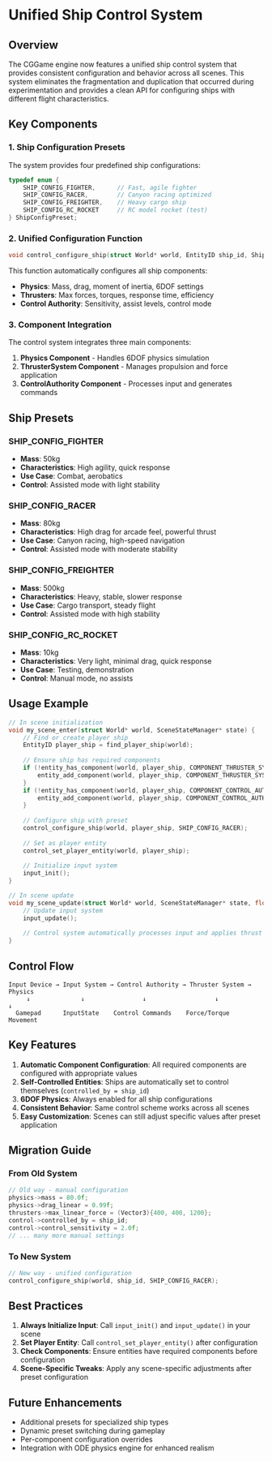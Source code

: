 # Unified Ship Control System

## Overview

The CGGame engine now features a unified ship control system that provides consistent configuration and behavior across all scenes. This system eliminates the fragmentation and duplication that occurred during experimentation and provides a clean API for configuring ships with different flight characteristics.

## Key Components

### 1. Ship Configuration Presets

The system provides four predefined ship configurations:

```c
typedef enum {
    SHIP_CONFIG_FIGHTER,      // Fast, agile fighter
    SHIP_CONFIG_RACER,        // Canyon racing optimized
    SHIP_CONFIG_FREIGHTER,    // Heavy cargo ship
    SHIP_CONFIG_RC_ROCKET     // RC model rocket (test)
} ShipConfigPreset;
```

### 2. Unified Configuration Function

```c
void control_configure_ship(struct World* world, EntityID ship_id, ShipConfigPreset preset);
```

This function automatically configures all ship components:
- **Physics**: Mass, drag, moment of inertia, 6DOF settings
- **Thrusters**: Max forces, torques, response time, efficiency
- **Control Authority**: Sensitivity, assist levels, control mode

### 3. Component Integration

The control system integrates three main components:

1. **Physics Component** - Handles 6DOF physics simulation
2. **ThrusterSystem Component** - Manages propulsion and force application
3. **ControlAuthority Component** - Processes input and generates commands

## Ship Presets

### SHIP_CONFIG_FIGHTER
- **Mass**: 50kg
- **Characteristics**: High agility, quick response
- **Use Case**: Combat, aerobatics
- **Control**: Assisted mode with light stability

### SHIP_CONFIG_RACER
- **Mass**: 80kg
- **Characteristics**: High drag for arcade feel, powerful thrust
- **Use Case**: Canyon racing, high-speed navigation
- **Control**: Assisted mode with moderate stability

### SHIP_CONFIG_FREIGHTER
- **Mass**: 500kg
- **Characteristics**: Heavy, stable, slower response
- **Use Case**: Cargo transport, steady flight
- **Control**: Assisted mode with high stability

### SHIP_CONFIG_RC_ROCKET
- **Mass**: 10kg
- **Characteristics**: Very light, minimal drag, quick response
- **Use Case**: Testing, demonstration
- **Control**: Manual mode, no assists

## Usage Example

```c
// In scene initialization
void my_scene_enter(struct World* world, SceneStateManager* state) {
    // Find or create player ship
    EntityID player_ship = find_player_ship(world);
    
    // Ensure ship has required components
    if (!entity_has_component(world, player_ship, COMPONENT_THRUSTER_SYSTEM)) {
        entity_add_component(world, player_ship, COMPONENT_THRUSTER_SYSTEM);
    }
    if (!entity_has_component(world, player_ship, COMPONENT_CONTROL_AUTHORITY)) {
        entity_add_component(world, player_ship, COMPONENT_CONTROL_AUTHORITY);
    }
    
    // Configure ship with preset
    control_configure_ship(world, player_ship, SHIP_CONFIG_RACER);
    
    // Set as player entity
    control_set_player_entity(world, player_ship);
    
    // Initialize input system
    input_init();
}

// In scene update
void my_scene_update(struct World* world, SceneStateManager* state, float delta_time) {
    // Update input system
    input_update();
    
    // Control system automatically processes input and applies thrust
}
```

## Control Flow

```
Input Device → Input System → Control Authority → Thruster System → Physics
     ↓              ↓                ↓                   ↓             ↓
  Gamepad      InputState    Control Commands    Force/Torque    Movement
```

## Key Features

1. **Automatic Component Configuration**: All required components are configured with appropriate values
2. **Self-Controlled Entities**: Ships are automatically set to control themselves (`controlled_by = ship_id`)
3. **6DOF Physics**: Always enabled for all ship configurations
4. **Consistent Behavior**: Same control scheme works across all scenes
5. **Easy Customization**: Scenes can still adjust specific values after preset application

## Migration Guide

### From Old System
```c
// Old way - manual configuration
physics->mass = 80.0f;
physics->drag_linear = 0.99f;
thrusters->max_linear_force = (Vector3){400, 400, 1200};
control->controlled_by = ship_id;
control->control_sensitivity = 2.0f;
// ... many more manual settings
```

### To New System
```c
// New way - unified configuration
control_configure_ship(world, ship_id, SHIP_CONFIG_RACER);
```

## Best Practices

1. **Always Initialize Input**: Call `input_init()` and `input_update()` in your scene
2. **Set Player Entity**: Call `control_set_player_entity()` after configuration
3. **Check Components**: Ensure entities have required components before configuration
4. **Scene-Specific Tweaks**: Apply any scene-specific adjustments after preset configuration

## Future Enhancements

- Additional presets for specialized ship types
- Dynamic preset switching during gameplay
- Per-component configuration overrides
- Integration with ODE physics engine for enhanced realism